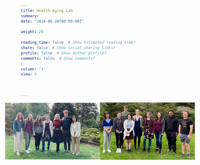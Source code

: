 ```yaml
---
title: Health Aging Lab
summary: 
date: "2018-06-28T00:00:00Z"

weight: 20

reading_time: false  # Show estimated reading time?
share: false  # Show social sharing links?
profile: false  # Show author profile?
comments: false  # Show comments?

column: '1'
view: 3


  
---
```

<!-- Image Gallery -->
<div style="display: flex; justify-content: center; align-items: center;">
    <img src="HALab2023.jpeg" alt="Lab gathering 2023" style="width: 60%;">
    <img src="HALab2022.jpeg" alt="Lab gathering 2022" style="width: 60%;">
</div>
<!-- End of Image Gallery -->

